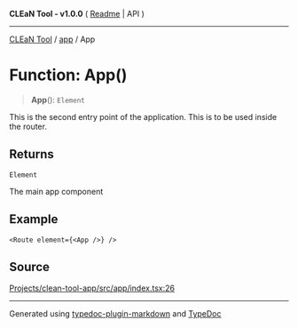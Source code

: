 **CLEaN Tool - v1.0.0** ( [Readme](../../README.md) \| API )

***

[CLEaN Tool](../../modules.md) / [app](../README.md) / App

# Function: App()

> **App**(): `Element`

This is the second entry point of the application.
This is to be used inside the router.

## Returns

`Element`

The main app component

## Example

```tsx
<Route element={<App />} />
```

## Source

[Projects/clean-tool-app/src/app/index.tsx:26](https://github.com/yuckyh/clean-tool-app/)

***

Generated using [typedoc-plugin-markdown](https://www.npmjs.com/package/typedoc-plugin-markdown) and [TypeDoc](https://typedoc.org/)
